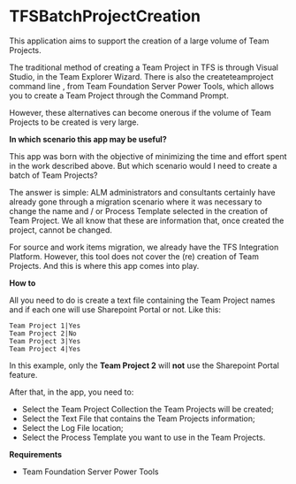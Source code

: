 TFSBatchProjectCreation
=======================

This application aims to support the creation of a large volume of Team Projects. 

The traditional method of creating a Team Project in TFS is through Visual Studio, in the Team Explorer Wizard. There is also the createteamproject command line , from Team Foundation Server Power Tools, which allows you to create a Team Project through the Command Prompt. 

However, these alternatives can become onerous if the volume of Team Projects to be created is very large. 

**In which scenario this app may be useful?**

This app was born with the objective of minimizing the time and effort spent in the work described above. But which scenario would I need to create a batch of Team Projects? 

The answer is simple: ALM administrators and consultants certainly have already gone through a migration scenario where it was necessary to change the name and / or Process Template selected in the creation of Team Project. We all know that these are information that, once created the project, cannot be changed. 

For source and work items migration, we already have the TFS Integration Platform. However, this tool does not cover the (re) creation of Team Projects. And this is where this app comes into play.

**How to**

All you need to do is create a text file containing the Team Project names and if each one will use Sharepoint Portal or not. Like this:

	Team Project 1|Yes
	Team Project 2|No
	Team Project 3|Yes
	Team Project 4|Yes

In this example, only the **Team Project 2** will **not** use the Sharepoint Portal feature.

After that, in the app, you need to:

* Select the Team Project Collection the Team Projects will be created;
* Select the Text File that contains the Team Projects information;
* Select the Log File location;
* Select the Process Template you want to use in the Team Projects.

**Requirements**
* Team Foundation Server Power Tools